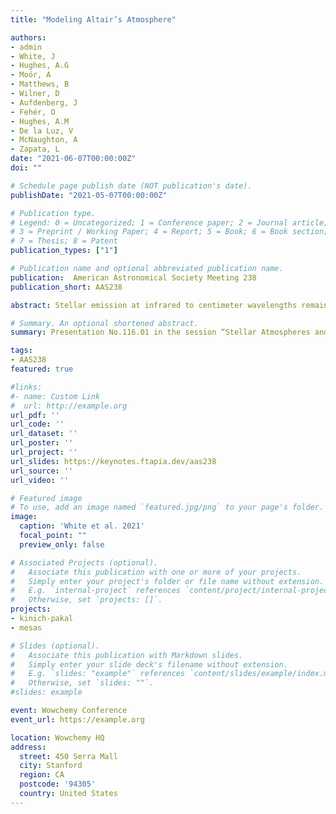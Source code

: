 ```yaml
---
title: "Modeling Altair’s Atmosphere"

authors:
- admin
- White, J
- Hughes, A.G
- Moór, A
- Matthews, B
- Wilner, D
- Aufdenberg, J
- Fehér, O
- Hughes, A.M
- De la Luz, V
- McNaughton, A
- Zapata, L
date: "2021-06-07T00:00:00Z"
doi: ""

# Schedule page publish date (NOT publication's date).
publishDate: "2021-05-07T00:00:00Z"

# Publication type.
# Legend: 0 = Uncategorized; 1 = Conference paper; 2 = Journal article;
# 3 = Preprint / Working Paper; 4 = Report; 5 = Book; 6 = Book section;
# 7 = Thesis; 8 = Patent
publication_types: ["1"]

# Publication name and optional abbreviated publication name.
publication:  American Astronomical Society Meeting 238
publication_short: AAS238

abstract: Stellar emission at infrared to centimeter wavelengths remains largely unconstrained since only a few stars other than the Sun have been observed at these wavelengths. This lack of observations means that radio stellar atmosphere models cannot be informed by data. In this work, we present a new methodology to fit the observed and synthetic spectrum of Altair through semiempirical models. We adapt both KINICH-PAKAL and PHOENIX models to reproduce Altair's radio spectra. KINICH-PAKAL is a new framework that allows adapting a solar chromospheric model to solar-like stars iteratively. KINICH-PAKAL uses the Levenberg-Marquardt algorithm as a Nonlinear method, PakalMPI as the semiempirical model, and the observations at infrared to centimeter wavelengths. Our results show that both PHOENIX and KINICH-PAKAL model reproduces the photosphere and lower chromosphere. However, the KINICH-PAKAL features allow to better model the part of the spectrum where the upper chromosphere and the corona have the major contribution. These results are part of an on-going observational campaign called The MESAS Project which seeks to Measure the Emission of Stellar Atmosphere at Submillimeter to millimeter wavelengths.

# Summary. An optional shortened abstract.
summary: Presentation No.116.01 in the session “Stellar Atmospheres and Winds”.

tags:
- AAS238
featured: true

#links:
#- name: Custom Link
#  url: http://example.org
url_pdf: ''
url_code: ''
url_dataset: ''
url_poster: ''
url_project: ''
url_slides: https://keynotes.ftapia.dev/aas238
url_source: ''
url_video: ''

# Featured image
# To use, add an image named `featured.jpg/png` to your page's folder. 
image:
  caption: 'White et al. 2021'
  focal_point: ""
  preview_only: false

# Associated Projects (optional).
#   Associate this publication with one or more of your projects.
#   Simply enter your project's folder or file name without extension.
#   E.g. `internal-project` references `content/project/internal-project/index.md`.
#   Otherwise, set `projects: []`.
projects:
- kinich-pakal
- mesas

# Slides (optional).
#   Associate this publication with Markdown slides.
#   Simply enter your slide deck's filename without extension.
#   E.g. `slides: "example"` references `content/slides/example/index.md`.
#   Otherwise, set `slides: ""`.
#slides: example

event: Wowchemy Conference
event_url: https://example.org

location: Wowchemy HQ
address:
  street: 450 Serra Mall
  city: Stanford
  region: CA
  postcode: '94305'
  country: United States
---
```

